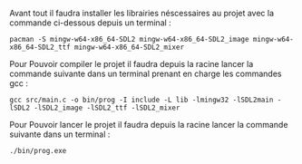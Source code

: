Avant tout il faudra installer les librairies néscessaires au projet avec la commande ci-dessous depuis un terminal :

```
pacman -S mingw-w64-x86_64-SDL2 mingw-w64-x86_64-SDL2_image mingw-w64-x86_64-SDL2_ttf mingw-w64-x86_64-SDL2_mixer
```


Pour Pouvoir compiler le projet il faudra depuis la racine lancer la commande suivante dans un terminal prenant en charge les commandes gcc :

```
gcc src/main.c -o bin/prog -I include -L lib -lmingw32 -lSDL2main -lSDL2 -lSDL2_image -lSDL2_ttf -lSDL2_mixer
```


Pour Pouvoir lancer le projet il faudra depuis la racine lancer la commande suivante dans un terminal :

```
./bin/prog.exe
```
